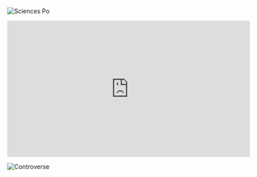 # 

![Sciences Po](http://controverses.mines-paristech.fr/public/promo11/promo11_G20/www.michaellevystudio.com/_MLS/sciences-po-logo.jpg)




<iframe width="560" height="315" src="https://www.youtube.com/embed/YyknBTm_YyM" frameborder="0" allowfullscreen></iframe>

![Controverse](http://www.ephemanar.net/imagestrois/controverse_.jpg)
